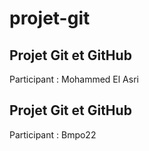 # projet-git
## Projet Git et GitHub
Participant : Mohammed El Asri
## Projet Git et GitHub
Participant : Bmpo22 
